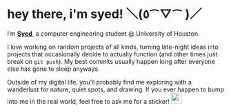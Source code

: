 # hey there, i'm syed! ＼(٥⁀▽⁀ )／

I’m [**Syed**](https://www.ideuraf.dev), a computer engineering student @ University of Houston.

I love working on random projects of all kinds, turning late-night ideas into projects that occasionally decide to actually function (and other times just break on `git push`).  My best commits usually happen long after everyone else has gone to sleep anyways.  


Outside of my digital life, you’ll probably find me exploring with a wanderlust for nature, quiet spots, and drawing. If you ever happen to bump into me in the real world, feel free to ask me for a sticker! <img src="https://www.ideuraf.dev/assets/stickers/strawberrypurin.png" width="25"/>

